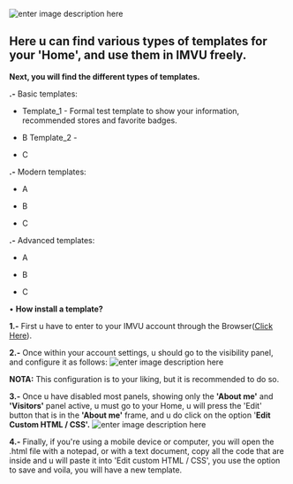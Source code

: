 
![enter image description here](https://i.pinimg.com/originals/ab/0f/45/ab0f456e52f79b0c6905264ef8198eb2.png)

  

## Here u can find various types of templates for your 'Home', and use them in IMVU freely.

  

**Next, you will find the different types of templates.**

  

**.-** Basic templates:

  

- Template_1 - Formal test template to show your information, recommended stores and favorite badges.

- B Template_2 -

- C

  

**.-** Modern templates:

  

- A

- B

- C

  

**.-** Advanced templates:

  

- A

- B

- C

• **How install a template?**

**1.-** First u have to enter to your IMVU account through the Browser([Click Here](https://www.imvu.com/catalog/web_myaccount.php)).

**2.-** Once within your account settings, u should go to the visibility panel, and configure it as follows:
![enter image description here](https://i.imgur.com/YQWPfTG.png)

**NOTA:** This configuration is to your liking, but it is recommended to do so.

**3.-** Once u have disabled most panels, showing only the **'About me'** and **'Visitors'** panel active, u must go to your Home, u will press the 'Edit' button that is in the **'About me'** frame, and u do click on the option '**Edit Custom HTML / CSS'.**
![enter image description here](https://i.imgur.com/sM1g7JG.png)

**4.-** Finally, if you're using a mobile device or computer, you will open the .html file with a notepad, or with a text document, copy all the code that are inside and u will paste it into 'Edit custom HTML / CSS', you use the option to save and voila, you will have a new template.
